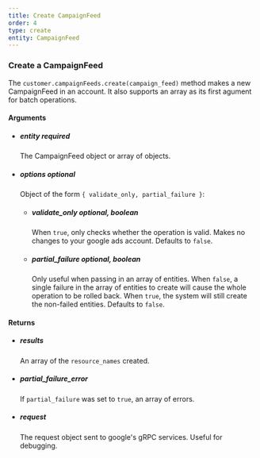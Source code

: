 ```yaml
---
title: Create CampaignFeed 
order: 4
type: create
entity: CampaignFeed 
---
```


### Create a CampaignFeed 

The `customer.campaignFeeds.create(campaign_feed)` method makes a new CampaignFeed in an account. It also supports an array as its first agument for batch operations.


#### Arguments

- ##### entity *required* 
    The CampaignFeed object or array of objects.
- ##### options *optional*
    Object of the form `{ validate_only, partial_failure }`:
    - ##### validate_only *optional, boolean* 
        When `true`, only checks whether the operation is valid. Makes no changes to your google ads account. Defaults to `false`.
    - ##### partial_failure *optional, boolean*
        Only useful when passing in an array of entities. When `false`, a single failure in the array of entities to create will cause the whole operation to be rolled back. When `true`, the system will still create the non-failed entities. Defaults to `false`.


#### Returns

- ##### results
    An array of the `resource_names` created.
- ##### partial_failure_error
    If `partial_failure` was set to `true`, an array of errors.
- ##### request
    The request object sent to google's gRPC services. Useful for debugging.
